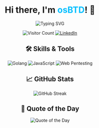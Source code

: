 <h1 align="center">
  Hi there, I'm <span style="color: #00BFFF;">osBTD</span>! 👋
</h1>

<p align="center">
  <img src="https://readme-typing-svg.demolab.com?font=Fira+Code&size=22&pause=1000&color=00F7F7&width=435&lines=Penetration+Tester+%7C+Web+Developer;Always+Learning+and+Building;Exploring+Tech+with+Passion" alt="Typing SVG" />
</p>

<!-- <p align="center">
  <a href="https://roadmap.sh">
    <img src="https://roadmap.sh/card/wide/6764c22e8fe51199da49768c?variant=dark" alt="roadmap.sh" style="border-radius:10px;"/>
  </a>
</p> -->

<p align="center">
  <!-- <a href="https://github.com/OsBTD">
    <img src="https://img.shields.io/github/followers/OsBTD?label=Followers&style=social" alt="GitHub Followers">
  </a> -->
  <img src="https://komarev.com/ghpvc/?username=OsBTD&color=blue" alt="Visitor Count">
  <a href="https://www.linkedin.com/in/oussama-atmani-a54351275/">
    <img src="https://img.shields.io/badge/LinkedIn-Connect-blue?style=flat&logo=linkedin" alt="LinkedIn">
  </a>
</p>

<h2 align="center">🛠️ Skills & Tools</h2>

<p align="center">
  <img src="https://img.shields.io/badge/Language-Golang-blue?style=flat&logo=go" alt="Golang">
  <img src="https://img.shields.io/badge/Language-JavaScript-yellow?style=flat&logo=javascript" alt="JavaScript">
  <img src="https://img.shields.io/badge/Skill-Web%20Pentesting-green?style=flat&logo=webmoney" alt="Web Pentesting">
</p>

<h2 align="center">📈 GitHub Stats</h2>

<p align="center">
  <!-- <img src="https://github-readme-stats.vercel.app/api?username=OsBTD&show_icons=true&theme=dark" alt="GitHub Stats"> -->
  <img src="https://github-readme-streak-stats.herokuapp.com/?user=OsBTD&theme=dark" alt="GitHub Streak">
</p>

<h2 align="center">🌟 Quote of the Day</h2>

<p align="center">
  <img src="https://quotes-github-readme.vercel.app/api?type=horizontal&theme=dark" alt="Quote of the Day">
</p>
